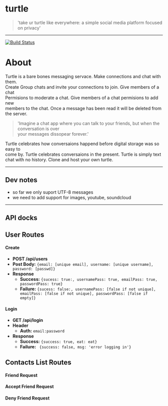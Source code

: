 turtle
======
>'take ur turtle like everywhere: a simple social media platform focused on privacy'

---
[![Build Status](https://travis-ci.org/dwolfm/turtle.svg)](https://travis-ci.org/dwolfm/turtle)
# About
Turtle is a bare bones messaging servace. Make connections and chat with them.   
Create Group chats and invite your connections to join. Give members of a chat  
Permisions to moderate a chat. Give members of a chat permisions to add new   
members to the chat. Once a message has been read it will be deleted from the server.
>'Imagine a chat app where you can talk to your friends, but when the conversation is over   
your messages dissopear forever.'   

Turtle celebrates how conversaions happend before digital storage was so easy to  
come by. Turtle celebrates conversaions in the present. Turtle is simply text chat with no history. Clone and host your own turtle.  

---
## Dev notes
* so far we only suport UTF-8 messages
* we need to add support for images, youtube, soundcloud  
---
## API docks
## User Routes
#### Create 
* **POST /api/users**  
 * **Post Body:** ```{email: [unique email], username: [unique username], password: [passwd]}```
 * **Response** 
   * **Success:** ```{sucess: true:, usernamePass: true, emailPass: true, passwordPass: true}```
    * **Failure:** ```{sucess: false:, usernamePass: [false if not unique], emailPass: [false if not unique], passwordPass: [false if empty]}```

#### Login
* **GET /api/login**
 * **Header**
   * **Auth:**  ```email:password``` 
 * **Response**
   * **Success:** ``` {success: true, eat: eat} ``` 
    * **Failure:** ``` {success: false, msg: 'error logging in'}``` 

## Contacts List Routes
#### Friend Request
#### Accept Friend Request
#### Deny Friend Request


